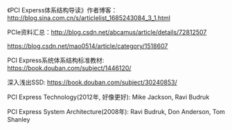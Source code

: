 《PCI Experss体系结构导读》作者博客：http://blog.sina.com.cn/s/articlelist_1685243084_3_1.html

PCIe资料汇总：http://blog.csdn.net/abcamus/article/details/72812507

https://blog.csdn.net/mao0514/article/category/1518607



PCI Express系统体系结构标准教材: https://book.douban.com/subject/1446120/

深入浅出SSD: https://book.douban.com/subject/30240853/

PCI Express Technology(2012年, 好像更好): Mike Jackson, Ravi Budruk

PCI Express System Architecture(2008年): Ravi Budruk, Don Anderson, Tom Shanley